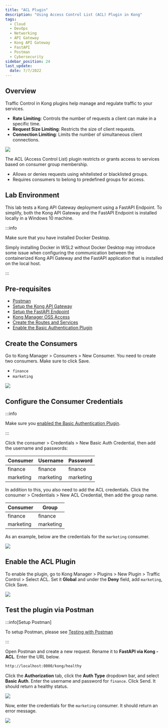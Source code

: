 ```yaml
---
title: "ACL Plugin"
description: "Using Access Control List (ACL) Plugin in Kong"
tags: 
  - Cloud
  - DevOps
  - Networking 
  - API Gateway
  - Kong API Gateway
  - FastAPI 
  - Postman
  - Cybersecurity
sidebar_position: 24
last_update:
  date: 7/7/2022
---
```


## Overview 

Traffic Control in Kong plugins help manage and regulate traffic to your services.  

- **Rate Limiting**: Controls the number of requests a client can make in a specific time.  
- **Request Size Limiting**: Restricts the size of client requests.  
- **Connection Limiting**: Limits the number of simultaneous client connections.

![](/img/docs/12042024-kong-gw-traffic-control-plugin.png)

The ACL (Access Control List) plugin restricts or grants access to services based on consumer group membership.  

- Allows or denies requests using whitelisted or blacklisted groups.  
- Requires consumers to belong to predefined groups for access.  


## Lab Environment

This lab tests a Kong API Gateway deployment using a FastAPI Endpoint. To simplify, both the Kong API Gateway and the FastAPI Endpoint is installed locally in a Windows 10 machine.

:::info 

Make sure that you have installed Docker Desktop. 

Simply installing Docker in WSL2 without Docker Desktop may introduce some issue when configuring the communication between the containerized Kong API Gateway and the FastAPI application that is installed on the local host.

:::

## Pre-requisites 

- [Postman](https://www.postman.com/downloads/)
- [Setup the Kong API Gateway](/docs/006-Networking/060-Kong-API-Gateway/015-Containerized-Kong-and-Other-Apps.md)
- [Setup the FastAPI Endpoint](/docs/006-Networking/060-Kong-API-Gateway/016-Testing-wth-an-FastAPI-Endpoint.md#setup-the-api-endpoint)
- [Kong Manager OSS Access](/docs/006-Networking/060-Kong-API-Gateway/015-Containerized-Kong-and-Other-Apps.md)
- [Create the Routes and Services](/docs/006-Networking/060-Kong-API-Gateway/016-Testing-wth-an-FastAPI-Endpoint.md)
- [Enable the Basic Authentication Plugin](/docs/006-Networking/060-Kong-API-Gateway/019-Basic-Authentication.md)


## Create the Consumers 

Go to Kong Manager > Consumers > New Consumer. You need to create two consumers. Make sure to click Save.

- `finance`
- `marketing`

![](/img/docs/12042024-kong-gw-2-consumers.png)

## Configure the Consumer Credentials 

:::info

Make sure you [enabled the Basic Authentication Plugin](/docs/006-Networking/060-Kong-API-Gateway/019-Basic-Authentication.md).

:::

Click the consumer > Credentials > New Basic Auth Credential, then add the username and passwords:

| Consumer  | Username  | Password   | 
|-----------|-----------|------------|
| finance   | finance   |finance     |
| marketing | marketing |marketing   |

In addition to this, you also need to add the ACL credentials. Click the consumer > Credentials > New ACL Credential, then add the group name.

| Consumer  | Group       | 
|-----------|-------------|
| finance   | finance     |
| marketing | marketing   |

As an example, below are the credentials for the `marketing` consumer.

![](/img/docs/12042024-kong-gw-2-consumers-config-credentials.png)


## Enable the ACL Plugin

To enable the plugin, go to Kong Manager > Plugins > New Plugin > Traffic Control > Select ACL.
Set it **Global** and under the **Deny** field, add `marketing`, Click Save.

![](/img/docs/12042024-kong-gw-acl-deny-marketing.png)


## Test the plugin via Postman

:::info[Setup Postman]

To setup Postman, please see [Testing with Postman](/docs/006-Networking/060-Kong-API-Gateway/016-Testing-wth-an-FastAPI-Endpoint.md#testing-with-postman)

:::

Open Postman and create a new request. Rename it to **FastAPI via Kong - ACL**. Enter the URL below.

```bash
http://localhost:8000/kong/healthy 
```

Click the **Authorization** tab, click the **Auth Type** dropdown bar, and select **Basic Auth**. Enter the username and password for `finance`. Click Send. It should return a healthy status.

![](/img/docs/12042024-kong-gw-acl-working-finance.png)

Now, enter the credentials for the `marketing` consumer. It should return an error message.

![](/img/docs/12042024-kong-gw-acl-working-marketing.png)


